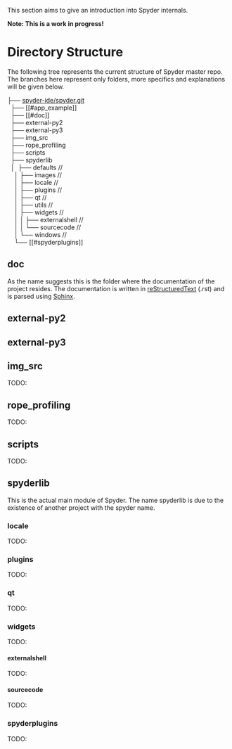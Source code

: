 This section aims to give an introduction into Spyder internals.

**Note: This is a work in progress!**

# Directory Structure

The following tree represents the current structure of Spyder master repo. The branches here represent only folders, more specifics and explanations will be given below.

├── [spyder-ide/spyder.git](https://github.com/spyder-ide/spyder) <br>
&nbsp;&nbsp;├── [[#app_example]]                      <br>
&nbsp;&nbsp;├── [[#doc]]                              <br>
&nbsp;&nbsp;├── external-py2<br>
&nbsp;&nbsp;├── external-py3<br>
&nbsp;&nbsp;├── img_src<br>
&nbsp;&nbsp;├── rope_profiling<br>
&nbsp;&nbsp;├── scripts<br>
&nbsp;&nbsp;├── spyderlib<br>
&nbsp;&nbsp;│&nbsp;&nbsp;├── defaults             // <br>
&nbsp;&nbsp;&nbsp;&nbsp;│   ├── images               // <br>
&nbsp;&nbsp;&nbsp;&nbsp;│   ├── locale               // <br>
&nbsp;&nbsp;&nbsp;&nbsp;│   ├── plugins              // <br>
&nbsp;&nbsp;&nbsp;&nbsp;│   ├── qt                   // <br>
&nbsp;&nbsp;&nbsp;&nbsp;│   ├── utils                // <br>
&nbsp;&nbsp;&nbsp;&nbsp;│   ├── widgets              // <br>
&nbsp;&nbsp;&nbsp;&nbsp;│   │   ├── externalshell    // <br>
&nbsp;&nbsp;&nbsp;&nbsp;│   │   └── sourcecode       // <br>
&nbsp;&nbsp;&nbsp;&nbsp;│   └── windows              // <br>
&nbsp;&nbsp;&nbsp;&nbsp;└── [[#spyderplugins]]<br>

## doc
As the name suggests this is the folder where the documentation of the project resides. 
The documentation is written in [reStructuredText](http://docutils.sourceforge.net/rst.html) (.rst) and is parsed using [Sphinx]().

## external-py2

## external-py3

## img_src
TODO:

## rope_profiling
TODO:

## scripts
TODO:

## spyderlib
This is the actual main module of Spyder. 
The name spyderlib is due to the existence of another project with the spyder name.


### locale 
TODO: 

### plugins
TODO:

### qt
TODO:

### widgets
TODO:

#### externalshell
TODO:

#### sourcecode
TODO:

### spyderplugins
TODO:


